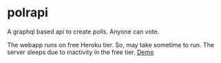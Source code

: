 # polrapi
A graphql based api to create polls. Anyone can vote.

The webapp runs on free Heroku tier. So, may take sometime to run. The server sleeps due to inactivity in the free tier.
[Demo](https://polrr.herokuapp.com/)
